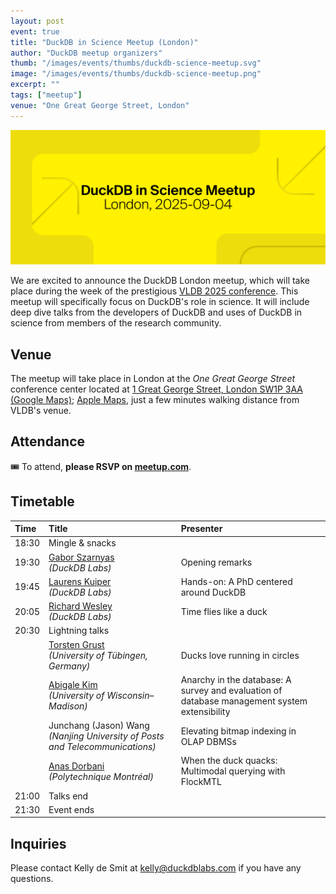 ```yaml
---
layout: post
event: true
title: "DuckDB in Science Meetup (London)"
author: "DuckDB meetup organizers"
thumb: "/images/events/thumbs/duckdb-science-meetup.svg"
image: "/images/events/thumbs/duckdb-science-meetup.png"
excerpt: ""
tags: ["meetup"]
venue: "One Great George Street, London"
---
```


<img src="/images/events/thumbs/duckdb-science-meetup.svg"
     alt="DuckDB in Science Meetup Splashscreen"
     width="680"
     />

We are excited to announce the DuckDB London meetup, which will take place during the week of the prestigious [VLDB 2025 conference](https://vldb.org/2025/). This meetup will specifically focus on DuckDB's role in science. It will include deep dive talks from the developers of DuckDB and uses of DuckDB in science from members of the research community.

## Venue

The meetup will take place in London at the _One Great George Street_ conference center located at [1 Great George Street, London SW1P 3AA (Google Maps)](https://maps.app.goo.gl/DWVGea9utbWp7GRw6); [Apple Maps](https://maps.apple.com/place?address=1%20Great%20George%20Street,%20London,%20SW1P%203AA,%20England&coordinate=51.501103,-0.128750&name=1%20Great%20George%20Street&map=explore), just a few minutes walking distance from VLDB's venue.

## Attendance

🎟️ To attend, **please RSVP on [meetup.com](https://www.meetup.com/duckdb/events/310746763/)**.

## Timetable

| Time  | Title                                                                                         | Presenter                                                                                    |
| :---- | :-------------------------------------------------------------------------------------------- | :------------------------------------------------------------------------------------------- |
| 18:30 | Mingle & snacks                                                                               |                                                                                              |
| 19:30 | [Gabor Szarnyas](https://szarnyasg.org)<br>_(DuckDB Labs)_                                    | Opening remarks                                                                              |
| 19:45 | [Laurens Kuiper](https://www.linkedin.com/in/lnkuiper/)<br>_(DuckDB Labs)_                    | Hands-on: A PhD centered around DuckDB                                                       |
| 20:05 | [Richard Wesley](https://www.linkedin.com/in/riwesley/)<br>_(DuckDB Labs)_                    | Time flies like a duck                                                                       |
| 20:30 | Lightning talks                                                                               |                                                                                              |
|       | [Torsten Grust](https://db.cs.uni-tuebingen.de/grust)<br>_(University of Tübingen, Germany)_  | Ducks love running in circles                                                                |
|       | [Abigale Kim](https://www.linkedin.com/in/abigalekim/)<br>_(University of Wisconsin–Madison)_ | Anarchy in the database: A survey and evaluation of database management system extensibility |
|       | Junchang (Jason) Wang<br>_(Nanjing University of Posts and Telecommunications)_               | Elevating bitmap indexing in OLAP DBMSs                                                      |
|       | [Anas Dorbani](https://www.linkedin.com/in/anasdorbani/)<br>_(Polytechnique Montréal)_        | When the duck quacks: Multimodal querying with FlockMTL                                      |
| 21:00 | Talks end                                                                                     |                                                                                              |
| 21:30 | Event ends                                                                                    |                                                                                              |

## Inquiries

Please contact Kelly de Smit at [kelly@duckdblabs.com](mailto:kelly@duckdblabs.com) if you have any questions.
